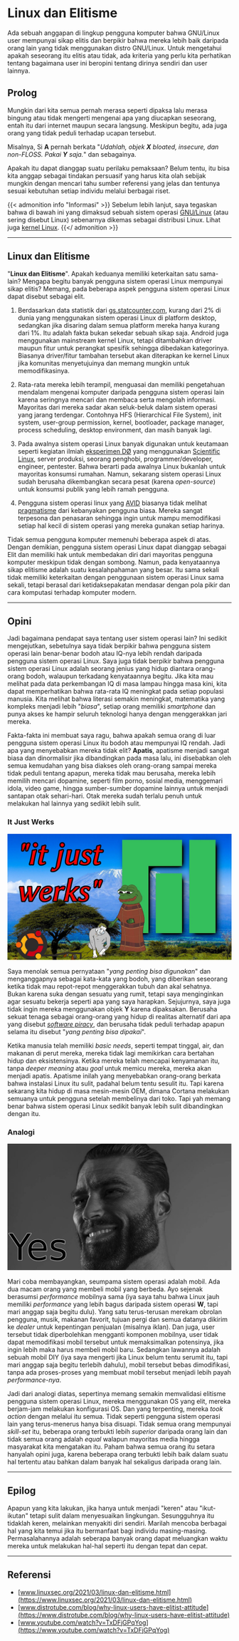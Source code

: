 # Linux dan Elitisme


Ada sebuah anggapan di lingkup pengguna komputer bahwa GNU/Linux user mempunyai sikap elitis dan berpikir bahwa mereka lebih baik daripada orang lain yang tidak menggunakan distro GNU/Linux. Untuk mengetahui apakah seseorang itu elitis atau tidak, ada kriteria yang perlu kita perhatikan tentang bagaimana user ini beropini tentang dirinya sendiri dan user lainnya.

<!--more-->

## Prolog
Mungkin dari kita semua pernah merasa seperti dipaksa lalu merasa bingung atau tidak mengerti mengenai apa yang diucapkan seseorang, entah itu dari internet maupun secara langsung. Meskipun begitu, ada juga orang yang tidak peduli terhadap ucapan tersebut.

Misalnya, Si **A** pernah berkata "_Udahlah, objek **X** bloated, insecure, dan non-FLOSS. Pakai **Y** saja._" dan sebagainya.

Apakah itu dapat dianggap suatu perilaku pemaksaan? Belum tentu, itu bisa kita anggap sebagai tindakan persuasif yang harus kita olah sebijak mungkin dengan mencari tahu sumber referensi yang jelas dan tentunya sesuai kebutuhan setiap individu melalui berbagai riset.

{{< admonition info "Informasi" >}}
Sebelum lebih lanjut, saya tegaskan bahwa di bawah ini yang dimaksud sebuah sistem operasi [GNU/Linux](https://www.gnu.org/gnu/linux-and-gnu.en.html) (atau sering disebut Linux) sebenarnya dikemas sebagai distribusi Linux. Lihat juga [kernel Linux](https://en.wikipedia.org/wiki/Linux_kernel).
{{</ admonition >}}

---

## Linux dan Elitisme
"**Linux dan Elitisme**". Apakah keduanya memiliki keterkaitan satu sama-lain? Mengapa begitu banyak pengguna sistem operasi Linux mempunyai sikap elitis? Memang, pada beberapa aspek pengguna sistem operasi Linux dapat disebut sebagai elit.

1. Berdasarkan data statistik dari [gs.statcounter.com](https://gs.statcounter.com/os-market-share/desktop/worldwide), kurang dari 2% di dunia yang menggunakan sistem operasi Linux di platform desktop, sedangkan jika disaring dalam semua platform mereka hanya kurang dari 1%. Itu adalah fakta bukan sekedar sebuah sikap saja. Android juga menggunakan mainstream kernel Linux, tetapi ditambahkan driver maupun fitur untuk perangkat spesifik sehingga dibedakan kategorinya. Biasanya driver/fitur tambahan tersebut akan diterapkan ke kernel Linux jika komunitas menyetujuinya dan memang mungkin untuk memodifikasinya.

2. Rata-rata mereka lebih terampil, menguasai dan memiliki pengetahuan mendalam mengenai komputer daripada pengguna sistem operasi lain karena seringnya mencari dan membaca serta mengolah informasi. Mayoritas dari mereka sadar akan seluk-beluk dalam sistem operasi yang jarang terdengar. Contohnya HFS (Hierarchical File System), init system, user-group permission, kernel, bootloader, package manager, process scheduling, desktop environment, dan masih banyak lagi.

3. Pada awalnya sistem operasi Linux banyak digunakan untuk keutamaan seperti kegiatan ilmiah [eksperimen DØ](https://www-d0.fnal.gov/) yang menggunakan [Scientific Linux](https://scientificlinux.org/), server produksi, seorang penghobi, programmer/developer, engineer, pentester. Bahwa berarti pada awalnya Linux bukanlah untuk mayoritas konsumsi rumahan. Namun, sekarang sistem operasi Linux sudah berusaha dikembangkan secara pesat (karena _open-source_) untuk konsumsi publik yang lebih ramah pengguna. 

4. Pengguna sistem operasi linux yang [AVID](https://www.merriam-webster.com/dictionary/avid) biasanya tidak melihat [pragmatisme](https://id.wikipedia.org/wiki/Pragmatisme) dari kebanyakan pengguna biasa. Mereka sangat terpesona dan penasaran sehingga ingin untuk mampu memodifikasi setiap hal kecil di sistem operasi yang mereka gunakan setiap harinya.

Tidak semua pengguna komputer memenuhi beberapa aspek di atas. Dengan demikian, pengguna sistem operasi Linux dapat dianggap sebagai Elit dan memiliki hak untuk membedakan diri dari mayoritas pengguna komputer meskipun tidak dengan sombong. Namun, pada kenyataannya sikap elitisme adalah suatu kesalahpahaman yang besar. Itu sama sekali tidak memiliki keterkaitan dengan penggunaan sistem operasi Linux sama sekali, tetapi berasal dari ketidaksepakatan mendasar dengan pola pikir dan cara komputasi terhadap komputer modern.

---

## Opini
Jadi bagaimana pendapat saya tentang user sistem operasi lain? Ini sedikit mengejutkan, sebetulnya saya tidak berpikir bahwa pengguna sistem operasi lain benar-benar bodoh atau IQ-nya lebih rendah daripada pengguna sistem operasi Linux. Saya juga tidak berpikir bahwa pengguna sistem operasi Linux adalah seorang jenius yang hidup diantara orang-orang bodoh, walaupun terkadang kenyataannya begitu. Jika kita mau melihat pada data perkembangan IQ di masa lampau hingga masa kini, kita dapat memperhatikan bahwa rata-rata IQ meningkat pada setiap populasi manusia. Kita melihat bahwa literasi semakin meningkat, matematika yang kompleks menjadi lebih "_biasa_", setiap orang memiliki _smartphone_ dan punya akses ke hampir seluruh teknologi hanya dengan menggerakkan jari mereka.

Fakta-fakta ini membuat saya ragu, bahwa apakah semua orang di luar pengguna sistem operasi Linux itu bodoh atau mempunyai IQ rendah. Jadi apa yang menyebabkan mereka tidak elit? **Apatis**, apatisme menjadi sangat biasa dan dinormalisir jika dibandingkan pada masa lalu, ini disebabkan oleh semua kemudahan yang bisa diakses oleh orang-orang sampai mereka tidak peduli tentang apapun, mereka tidak mau berusaha, mereka lebih memilih mencari dopamine, seperti film porno, sosial media, menggemari idola, video game, hingga sumber-sumber dopamine lainnya untuk menjadi santapan otak sehari-hari. Otak mereka sudah terlalu penuh untuk melakukan hal lainnya yang sedikit lebih sulit.

### It Just Werks

![It Just Werks](it-just-werks.jpg "It Just Werks")

Saya menolak semua pernyataan "_yang penting bisa digunakan_"  dan menganggapnya sebagai kata-kata yang bodoh, yang diberikan seseorang ketika tidak mau repot-repot menggerakkan tubuh dan akal sehatnya. Bukan karena suka dengan sesuatu yang rumit, tetapi saya menginginkan agar sesuatu bekerja seperti apa yang saya harapkan. Sejujurnya, saya juga tidak ingin mereka menggunakan objek **Y** karena dipaksakan. Berusaha sekuat tenaga sebagai orang-orang yang hidup di realitas alternatif dari apa yang disebut [_software piracy_](https://id.wikipedia.org/wiki/Pembajakan_perangkat_lunak), dan berusaha tidak peduli terhadap apapun selama itu disebut "_yang penting bisa dipakai_".

Ketika manusia telah memiliki _basic needs_, seperti tempat tinggal, air, dan makanan di perut mereka, mereka tidak lagi memikirkan cara bertahan hidup dan eksistensinya. Ketika mereka telah mencapai kenyamanan itu, tanpa _deeper meaning_ atau _goal_ untuk memicu mereka, mereka akan menjadi apatis. Apatisme inilah yang menyebabkan orang-orang berkata bahwa instalasi Linux itu sulit, padahal belum tentu sesulit itu. Tapi karena sekarang kita hidup di masa mesin-mesin OEM, dimana Cortana melakukan semuanya untuk pengguna setelah membelinya dari toko. Tapi yah memang benar bahwa sistem operasi Linux sedikit banyak lebih sulit dibandingkan dengan itu.

### Analogi

![Apakah pengguna Linux adalah Elit?](yes.jpg "Apakah pengguna Linux adalah Elit?")

Mari coba membayangkan, seumpama sistem operasi adalah mobil. Ada dua macam orang yang membeli mobil yang berbeda. Ayo sejenak berasumsi _performance_ mobilnya sama (iya saya tahu bahwa Linux jauh memiliki _performance_ yang lebih bagus daripada sistem operasi **W**, tapi mari anggap saja begitu dulu). Yang satu terus-terusan merekam obrolan pengguna, musik, makanan favorit, tujuan pergi dan semua datanya dikirim ke _dealer_ untuk kepentingan penjualan (misalnya iklan). Dan juga, user tersebut tidak diperbolehkan mengganti komponen mobilnya, user tidak dapat memodifikasi mobil tersebut untuk memaksimalkan potensinya, jika ingin lebih maka harus membeli mobil baru. Sedangkan lawannya adalah sebuah mobil DIY (iya saya mengerti jika Linux belum tentu serumit itu, tapi mari anggap saja begitu terlebih dahulu), mobil tersebut bebas dimodifikasi, tanpa ada proses-proses yang membuat mobil tersebut menjadi lebih payah _performance-nya_.

Jadi dari analogi diatas, sepertinya memang semakin memvalidasi elitisme pengguna sistem operasi Linux, mereka menggunakan OS yang elit, mereka berjam-jam melakukan konfigurasi OS. Dan yang terpenting, mereka _took action_ dengan melalui itu semua. Tidak seperti pengguna sistem operasi lain yang terus-menerus hanya bisa disuapi. Tidak semua orang mempunyai _skill-set_ itu, beberapa orang terbukti lebih _superior_ daripada orang lain dan tidak semua orang adalah _equal_ walapun mayoritas media hingga masyarakat kita mengatakan itu. Paham bahwa semua orang itu setara hanyalah opini juga, karena beberapa orang terbukti lebih baik dalam suatu hal tertentu atau bahkan dalam banyak hal sekaligus daripada orang lain.

---

## Epilog
Apapun yang kita lakukan, jika hanya untuk menjadi "keren" atau "ikut-ikutan" tetapi sulit dalam menyesuaikan lingkungan. Sesungguhnya itu tidaklah keren, melainkan menyakiti diri sendiri. Marilah mencoba berbagai hal yang kita temui jika itu bermanfaat bagi individu masing-masing. Permasalahannya adalah seberapa banyak orang dapat meluangkan waktu mereka untuk melakukan hal-hal seperti itu dengan tepat dan cepat.

---

## Referensi
- [www.linuxsec.org/2021/03/linux-dan-elitisme.html](https://www.linuxsec.org/2021/03/linux-dan-elitisme.html)
- [www.distrotube.com/blog/why-linux-users-have-elitist-attitude](https://www.distrotube.com/blog/why-linux-users-have-elitist-attitude)
- [www.youtube.com/watch?v=TxDFjGPqYog](https://www.youtube.com/watch?v=TxDFjGPqYog)

